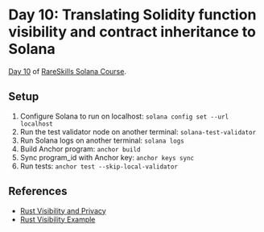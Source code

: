 # Day 10: Translating Solidity function visibility and contract inheritance to Solana

[Day 10](https://www.rareskills.io/post/rust-function-visibility) of [RareSkills Solana Course](https://www.rareskills.io/solana-tutorial).

## Setup

1. Configure Solana to run on localhost: `solana config set --url localhost`
2. Run the test validator node on another terminal: `solana-test-validator`
3. Run Solana logs on another terminal: `solana logs`
4. Build Anchor program: `anchor build`
5. Sync program_id with Anchor key: `anchor keys sync`
6. Run tests: `anchor test --skip-local-validator`

## References

- [Rust Visibility and Privacy](https://doc.rust-lang.org/beta/reference/visibility-and-privacy.html)
- [Rust Visibility Example](https://doc.rust-lang.org/rust-by-example/mod/visibility.html)
